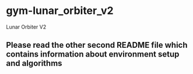 # gym-lunar_orbiter_v2
Lunar Orbiter V2 

## Please read the other second README file which contains information about environment setup and algorithms
